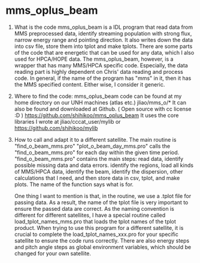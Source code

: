 # mms_oplus_beam

1. What is the code
	mms_oplus_beam is a IDL program that read data from MMS preprocessed data, identify streaming population with strong flux, narrow energy range and pointing direction. It also writes down the data into csv file, store them into tplot and make tplots.
	There are some parts of the code that are energetic that can be used for any data, which I also used for HPCA/HOPE data.
	The mms_oplus_beam, however, is a wrapper that has many MMS/HPCA specific code. Especially, the data reading part is highly dependent on Chris' data reading and process code.
	In general, if the name of the program has "mms" in it, then it has the MMS specified content. Either wise, I consider it generic.
2. Where to find the code:
	mms_oplus_beam code can be found at my home directory on our UNH machines (atlas etc.)
	jliao/mms_o/*
	It can also be found and downloaded at Github. ( Open source with cc license :D )
	https://github.com/shihikoo/mms_oplus_beam
	It uses the core libraries I wrote at
	jliao/cccat_user/mylib       	or https://github.com/shihikoo/mylib
3. How to call and adapt it to a different satellite.
	The main routine is "find_o_beam_mms.pro"
	"plot_o_beam_day_mms.pro" calls the "find_o_beam_mms.pro" for each day within the given time period.
	"find_o_beam_mms.pro" contains the main steps: read data, identify possible missing data and data errors. identify the regions, load all kinds of MMS/HPCA data, identify the beam, identify the dispersion, other calculations that I need, and then store data in csv, tplot, and make plots. The name of the function says what is for.

	One thing I want to mention is that, in the routine, we use a .tplot file for passing data. As a result, the name of the tplot file is very important to ensure the passed data are correct. As the naming convention is different for different satellites, I have a special routine called load_tplot_names_mms.pro that loads the tplot names of the tplot product. When trying to use this program for a different satellite, it is crucial to complete the load_tplot_names_xxx.pro for your specific satellite to ensure the code runs correctly.
	There are also energy steps and pitch angle steps as global environment variables, which should be changed for your own satellite. 
